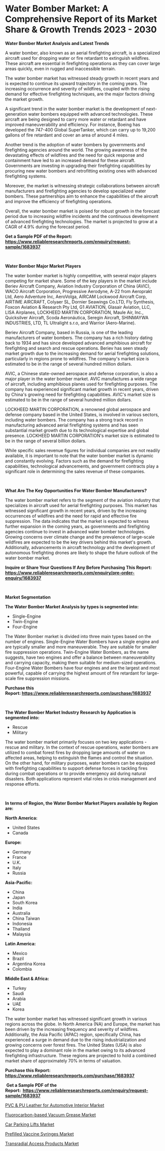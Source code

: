<p><h1>Water Bomber Market: A Comprehensive Report of its Market Share & Growth Trends 2023 - 2030</h1></p><p><strong>Water Bomber Market Analysis and Latest Trends</strong></p>
<p><p>A water bomber, also known as an aerial firefighting aircraft, is a specialized aircraft used for dropping water or fire retardant to extinguish wildfires. These aircraft are essential in firefighting operations as they can cover large areas quickly, even in rugged and inaccessible terrain.</p><p>The water bomber market has witnessed steady growth in recent years and is expected to continue its upward trajectory in the coming years. The increasing occurrence and severity of wildfires, coupled with the rising demand for effective firefighting techniques, are the major factors driving the market growth.</p><p>A significant trend in the water bomber market is the development of next-generation water bombers equipped with advanced technologies. These aircraft are being designed to carry more water or retardant and have improved maneuverability and efficiency. For instance, Boeing has developed the 747-400 Global SuperTanker, which can carry up to 19,200 gallons of fire retardant and cover an area of around 4 miles.</p><p>Another trend is the adoption of water bombers by governments and firefighting agencies around the world. The growing awareness of the devastating effects of wildfires and the need for quick response and containment have led to an increased demand for these aircraft. Governments are investing in upgrading their firefighting capabilities by procuring new water bombers and retrofitting existing ones with advanced firefighting systems.</p><p>Moreover, the market is witnessing strategic collaborations between aircraft manufacturers and firefighting agencies to develop specialized water bombers. These partnerships aim to enhance the capabilities of the aircraft and improve the efficiency of firefighting operations.</p><p>Overall, the water bomber market is poised for robust growth in the forecast period due to increasing wildfire incidents and the continuous development of advanced firefighting technologies. The market is projected to grow at a CAGR of 4.9% during the forecast period.</p></p>
<p><strong>Get a Sample PDF of the Report:&nbsp; <a href="https://www.reliableresearchreports.com/enquiry/request-sample/1683937">https://www.reliableresearchreports.com/enquiry/request-sample/1683937</a></strong></p>
<p>&nbsp;</p>
<p><strong>Water Bomber Major Market Players</strong></p>
<p><p>The water bomber market is highly competitive, with several major players competing for market share. Some of the key players in the market include Beriev Aircraft Company, Aviation Industry Corporation of China (AVIC), WACO Aircraft Corporation, Progressive Aerodyne, A-22 from Aeroprakt Ltd, Aero Adventure Inc, AeroVolga, AIRCAM Lockwood Aircraft Corp, AIRTIME AIRCRAFT, Colyaer SL, Dornier Seawings Co.LTD, Fly Synthesis, Foxcon Aviation & Research Pty Ltd, G1 AVIATION, Glasair Aviation, LLC, LISA Airplanes, LOCKHEED MARTIN CORPORATION, Maule Air, Inc., Quicksilver Aircraft, Scoda Aeronáutica, Seregin Aircraft, SHINMAYWA INDUSTRIES, LTD, TL Ultralight s.r.o, and Warrior (Aero-Marine).</p><p>Beriev Aircraft Company, based in Russia, is one of the leading manufacturers of water bombers. The company has a rich history dating back to 1934 and has since developed advanced amphibious aircraft for firefighting and search and rescue operations. Beriev has seen steady market growth due to the increasing demand for aerial firefighting solutions, particularly in regions prone to wildfires. The company's market size is estimated to be in the range of several hundred million dollars.</p><p>AVIC, a Chinese state-owned aerospace and defense corporation, is also a major player in the water bomber market. AVIC manufactures a wide range of aircraft, including amphibious planes used for firefighting purposes. The company has experienced significant market growth in recent years, driven by China's growing need for firefighting capabilities. AVIC's market size is estimated to be in the range of several hundred million dollars.</p><p>LOCKHEED MARTIN CORPORATION, a renowned global aerospace and defense company based in the United States, is involved in various sectors, including water bombers. The company has a strong track record in manufacturing advanced aerial firefighting systems and has seen substantial market growth due to its technological expertise and global presence. LOCKHEED MARTIN CORPORATION's market size is estimated to be in the range of several billion dollars.</p><p>While specific sales revenue figures for individual companies are not readily available, it is important to note that the water bomber market is dynamic and constantly evolving. Factors such as the demand for firefighting capabilities, technological advancements, and government contracts play a significant role in determining the sales revenue of these companies.</p></p>
<p>&nbsp;</p>
<p><strong>What Are The Key Opportunities For Water Bomber Manufacturers?</strong></p>
<p><p>The water bomber market refers to the segment of the aviation industry that specializes in aircraft used for aerial firefighting purposes. This market has witnessed significant growth in recent years, driven by the increasing occurrences of wildfires and the need for rapid and effective fire suppression. The data indicates that the market is expected to witness further expansion in the coming years, as governments and firefighting agencies continue to invest in advanced water bomber technologies. Growing concerns over climate change and the prevalence of large-scale wildfires are expected to be the key drivers behind this market's growth. Additionally, advancements in aircraft technology and the development of autonomous firefighting drones are likely to shape the future outlook of the water bomber market.</p></p>
<p><strong>Inquire or Share Your Questions If Any Before Purchasing This Report: <a href="https://www.reliableresearchreports.com/enquiry/pre-order-enquiry/1683937">https://www.reliableresearchreports.com/enquiry/pre-order-enquiry/1683937</a></strong></p>
<p>&nbsp;</p>
<p><strong>Market Segmentation</strong></p>
<p><strong>The Water Bomber Market Analysis by types is segmented into:</strong></p>
<p><ul><li>Single-Engine</li><li>Twin-Engine</li><li>Four-Engine</li></ul></p>
<p><p>The Water Bomber market is divided into three main types based on the number of engines. Single-Engine Water Bombers have a single engine and are typically smaller and more maneuverable. They are suitable for smaller fire suppression operations. Twin-Engine Water Bombers, as the name suggests, have two engines and offer a balance between maneuverability and carrying capacity, making them suitable for medium-sized operations. Four-Engine Water Bombers have four engines and are the largest and most powerful, capable of carrying the highest amount of fire retardant for large-scale fire suppression missions.</p></p>
<p><strong>Purchase this Report:&nbsp;<a href="https://www.reliableresearchreports.com/purchase/1683937">https://www.reliableresearchreports.com/purchase/1683937</a></strong></p>
<p>&nbsp;</p>
<p><strong>The Water Bomber Market Industry Research by Application is segmented into:</strong></p>
<p><ul><li>Rescue</li><li>Military</li></ul></p>
<p><p>The water bomber market primarily focuses on two key applications - rescue and military. In the context of rescue operations, water bombers are utilized to combat forest fires by dropping large amounts of water on affected areas, helping to extinguish the flames and control the situation. On the other hand, for military purposes, water bombers can be equipped with firefighting capabilities to support defense forces in tackling fires during combat operations or to provide emergency aid during natural disasters. Both applications represent vital roles in crisis management and response efforts.</p></p>
<p>&nbsp;</p>
<p><strong>In terms of Region, the Water Bomber Market Players available by Region are:</strong></p>
<p>
    <p> <strong> North America: </strong>
        <ul>
            <li>United States</li>
            <li>Canada</li>
        </ul>
        </p> 
    <p> <strong> Europe: </strong>
        <ul>
            <li>Germany</li>
            <li>France</li>
            <li>U.K.</li>
            <li>Italy</li>
            <li>Russia</li>
        </ul>
        </p> 
    <p> <strong> Asia-Pacific: </strong>
        <ul>
            <li>China</li>
            <li>Japan</li>
            <li>South Korea</li>
            <li>India</li>
            <li>Australia</li>
            <li>China Taiwan</li>
            <li>Indonesia</li>
            <li>Thailand</li>
            <li>Malaysia</li>
        </ul>
        </p> 
    <p> <strong> Latin America: </strong>
        <ul>
            <li>Mexico</li>
            <li>Brazil</li>
            <li>Argentina Korea</li>
            <li>Colombia</li>
        </ul>
        </p> 
    <p> <strong> Middle East & Africa: </strong>
        <ul>
            <li>Turkey</li>
            <li>Saudi</li>
            <li>Arabia</li>
            <li>UAE</li>
            <li>Korea</li>
        </ul>
    </p>
    </p>
<p><p>The water bomber market has witnessed significant growth in various regions across the globe. In North America (NA) and Europe, the market has been driven by the increasing frequency and severity of wildfires. Additionally, the Asia Pacific (APAC) region, specifically China, has experienced a surge in demand due to the rising industrialization and growing concerns over forest fires. The United States (USA) is also expected to play a dominant role in the market owing to its advanced firefighting infrastructure. These regions are projected to hold a combined market share of approximately 70% in terms of valuation.</p></p>
<p><strong>Purchase this Report: <a href="https://www.reliableresearchreports.com/purchase/1683937">https://www.reliableresearchreports.com/purchase/1683937</a></strong></p>
<p>&nbsp;<strong>Get a Sample PDF of the Report:&nbsp;&nbsp;<a href="https://www.reliableresearchreports.com/enquiry/request-sample/1683937">https://www.reliableresearchreports.com/enquiry/request-sample/1683937</a></strong></p>
<p><strong></strong></p>
<p><p><a href="https://github.com/gdfhhhj/Market-Research-Report-List-1/blob/main/pvc-pu-leather-for-automotive-interior-market.md">PVC & PU Leather for Automotive Interior Market</a></p><p><a href="https://medium.com/@anamariaagolli86/fluorocarbon-based-vacuum-grease-market-research-report-its-history-and-forecast-2023-to-2030-73dbbc0ecd17">Fluorocarbon-based Vacuum Grease Market</a></p><p><a href="https://github.com/luckyshygirl/Market-Research-Report-List-1/blob/main/car-parking-lifts-market.md">Car Parking Lifts Market</a></p><p><a href="https://www.linkedin.com/pulse/prefilled-vaccine-syringes-market-research-report-provides-6kowf/">Prefilled Vaccine Syringes Market</a></p><p><a href="https://www.linkedin.com/pulse/decoding-transradial-access-products-market-deep-dive-m8chf/">Transradial Access Products Market</a></p></p>